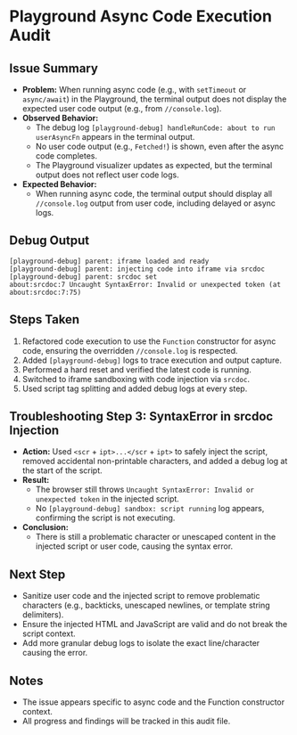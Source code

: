 # Playground Async Code Execution Audit

## Issue Summary
- **Problem:** When running async code (e.g., with `setTimeout` or `async/await`) in the Playground, the terminal output does not display the expected user code output (e.g., from `//console.log`).
- **Observed Behavior:**
  - The debug log `[playground-debug] handleRunCode: about to run userAsyncFn` appears in the terminal output.
  - No user code output (e.g., `Fetched!`) is shown, even after the async code completes.
  - The Playground visualizer updates as expected, but the terminal output does not reflect user code logs.
- **Expected Behavior:**
  - When running async code, the terminal output should display all `//console.log` output from user code, including delayed or async logs.

## Debug Output
```
[playground-debug] parent: iframe loaded and ready
[playground-debug] parent: injecting code into iframe via srcdoc
[playground-debug] parent: srcdoc set
about:srcdoc:7 Uncaught SyntaxError: Invalid or unexpected token (at about:srcdoc:7:75)
```

## Steps Taken
1. Refactored code execution to use the `Function` constructor for async code, ensuring the overridden `//console.log` is respected.
2. Added `[playground-debug]` logs to trace execution and output capture.
3. Performed a hard reset and verified the latest code is running.
4. Switched to iframe sandboxing with code injection via `srcdoc`.
5. Used script tag splitting and added debug logs at every step.

## Troubleshooting Step 3: SyntaxError in srcdoc Injection
- **Action:** Used `<scr` + `ipt>...</scr` + `ipt>` to safely inject the script, removed accidental non-printable characters, and added a debug log at the start of the script.
- **Result:**
  - The browser still throws `Uncaught SyntaxError: Invalid or unexpected token` in the injected script.
  - No `[playground-debug] sandbox: script running` log appears, confirming the script is not executing.
- **Conclusion:**
  - There is still a problematic character or unescaped content in the injected script or user code, causing the syntax error.

## Next Step
- Sanitize user code and the injected script to remove problematic characters (e.g., backticks, unescaped newlines, or template string delimiters).
- Ensure the injected HTML and JavaScript are valid and do not break the script context.
- Add more granular debug logs to isolate the exact line/character causing the error.

## Notes
- The issue appears specific to async code and the Function constructor context.
- All progress and findings will be tracked in this audit file. 